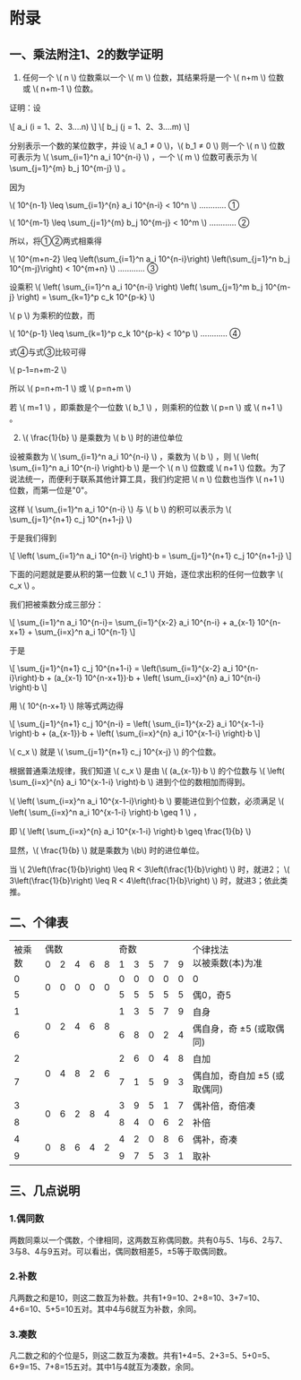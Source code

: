 # 附录
## 一、乘法附注1、2的数学证明

1. 任何一个 \\( n \\) 位数乘以一个 \\( m \\) 位数，其结果将是一个 \\( n+m \\) 位数或 \\( n+m-1 \\) 位数。

证明：设

\\[ a_i (i = 1、2、3....n) \\]
\\[ b_j (j = 1、2、3....m) \\]

分别表示一个数的某位数字，并设 \\( a_1 ≠ 0 \\)，\\( b_1 ≠ 0 \\) 则一个 \\( n \\) 位数可表示为 \\( \sum_{i=1}^n a_i 10^{n-i} \\) 
 ，一个 \\( m \\) 位数可表示为 \\( \sum_{j=1}^{m} b_j 10^{m-j} \\) 。

因为 

\\( 10^{n-1} \leq \sum_{i=1}^{n} a_i 10^{n-i} < 10^n \\) ………… ① 

\\( 10^{m-1} \leq \sum_{j=1}^{m} b_j 10^{m-j} < 10^m \\) ………… ②

所以，将①②两式相乘得

\\( 10^{m+n-2} \leq \left(\sum_{i=1}^n a_i 10^{n-i}\right) \left(\sum_{j=1}^n b_j 10^{m-j}\right) < 10^{m+n} \\) ………… ③

设乘积 \\( \left( \sum_{i=1}^n a_i 10^{n-i} \right) \left( \sum_{j=1}^m b_j 10^{m-j} \right) = \sum_{k=1}^p c_k 10^{p-k} \\)

\\( p \\) 为乘积的位数，而

\\( 10^{p-1} \leq \sum_{k=1}^p c_k 10^{p-k} < 10^p \\)
………… ④

式④与式③比较可得

\\( p-1=n+m-2 \\)

所以 \\( p=n+m-1 \\) 或 \\( p=n+m \\)

若 \\( m=1 \\) ，即乘数是个一位数 \\( b_1 \\) ，则乘积的位数 \\( p=n \\) 或 \\( n+1 \\) 。

2. \\( \frac{1}{b} \\) 是乘数为 \\( b \\) 时的进位单位

设被乘数为 \\( \sum_{i=1}^n a_i 10^{n-i} \\) ，乘数为 \\( b \\) ，则 \\( \left( \sum_{i=1}^n a_i 10^{n-i} \right)·b \\) 是一个 \\( n \\) 位数或 \\( n+1 \\) 位数。为了说法统一，而便利于联系其他计算工具，我们约定把 \\( n \\) 位数也当作 \\( n+1 \\) 位数，而第一位是"0"。

这样 \\( \sum_{i=1}^n a_i 10^{n-i} \\) 与 \\( b \\) 的积可以表示为 \\( \sum_{j=1}^{n+1} c_j 10^{n+1-j} \\)

于是我们得到

\\[ \left( \sum_{i=1}^n a_i 10^{n-i} \right)·b = \sum_{j=1}^{n+1} c_j 10^{n+1-j} \\]

下面的问题就是要从积的第一位数 \\( c_1 \\) 开始，逐位求出积的任何一位数字 \\( c_x \\) 。

我们把被乘数分成三部分：

\\[ \sum_{i=1}^n a_i 10^{n-i}= \sum_{i=1}^{x-2} a_i 10^{n-i} + a_{x-1} 10^{n-x+1} + \sum_{i=x}^n a_i 10^{n-1} \\]

于是

\\[ \sum_{j=1}^{n+1} c_j 10^{n+1-i} = \left(\sum_{i=1}^{x-2} a_i 10^{n-i}\right)·b + (a_{x-1} 10^{n-x+1})·b + \left( \sum_{i=x}^{n} a_i 10^{n-i} \right)·b \\]

用 \\( 10^{n-x+1} \\) 除等式两边得

\\[ \sum_{j=1}^{n+1} c_j 10^{n-i} = \left( \sum_{i=1}^{x-2} a_i 10^{x-1-i} \right)·b + (a_{x-1})·b + \left( \sum_{i=x}^{n} a_i 10^{x-1-i} \right)·b \\]

\\( c_x \\) 就是 \\( \sum_{j=1}^{n+1} c_j 10^{x-j} \\) 的个位数。

根据普通乘法规律，我们知道 \\( c_x \\) 是由 \\( (a_{x-1})·b \\) 的个位数与 \\( \left( \sum_{i=x}^{n} a_i 10^{x-1-i} \right)·b \\) 进到个位的数相加而得到。

\\( \left( \sum_{i=x}^n a_i 10^{x-1-i}\right)·b \\) 要能进位到个位数，必须满足 
\\( \left( \sum_{i=x}^n a_i 10^{x-1-i} \right)·b \geq 1 \\) ，

即 \\( \left( \sum_{i=x}^{n} a_i 10^{x-1-i} \right)·b \geq \frac{1}{b} \\)

显然，\\( \frac{1}{b} \\) 就是乘数为 \\(b\\) 时的进位单位。

当 \\( 2\left(\frac{1}{b}\right) \leq R < 3\left(\frac{1}{b}\right) \\) 时，就进2； \\( 3\left(\frac{1}{b}\right) \leq R < 4\left(\frac{1}{b}\right) \\) 时，就进3；依此类推。


## 二、个律表

<table>
  <tr>
    <td rowspan="2">被乘数</td>
    <td colspan="5">偶数</td>
    <td colspan="5">奇数</td>
    <td rowspan="2">个律找法<br>以被乘数(本)为准</td>
  </tr>
  <tr>
    <td>0</td>
    <td>2</td>
    <td>4</td>
    <td>6</td>
    <td>8</td>
    <td>1</td>
    <td>3</td>
    <td>5</td>
    <td>7</td>
    <td>9</td>
  </tr>
  <tr>
    <td>0</td>
    <td rowspan="2">0</td>
    <td rowspan="2">0</td>
    <td rowspan="2">0</td>
    <td rowspan="2">0</td>
    <td rowspan="2">0</td>
    <td>0</td>
    <td>0</td>
    <td>0</td>
    <td>0</td>
    <td>0</td>
    <td>0</td>
  </tr>
  <tr>
    <td>5</td>
    <td>5</td>
    <td>5</td>
    <td>5</td>
    <td>5</td>
    <td>5</td>
    <td>偶0，奇5</td>
  </tr>
  <tr>
    <td>1</td>
    <td rowspan="2">0</td>
    <td rowspan="2">2</td>
    <td rowspan="2">4</td>
    <td rowspan="2">6</td>
    <td rowspan="2">8</td>
    <td>1</td>
    <td>3</td>
    <td>5</td>
    <td>7</td>
    <td>9</td>
    <td>自身</td>
  </tr>
  <tr>
    <td>6</td>
    <td>6</td>
    <td>8</td>
    <td>0</td>
    <td>2</td>
    <td>4</td>
    <td>偶自身，奇 ±5 (或取偶同)</td>
  </tr>
  <tr>
    <td>2</td>
    <td rowspan="2">0</td>
    <td rowspan="2">4</td>
    <td rowspan="2">8</td>
    <td rowspan="2">2</td>
    <td rowspan="2">6</td>
    <td>2</td>
    <td>6</td>
    <td>0</td>
    <td>4</td>
    <td>8</td>
    <td>自加</td>
  </tr>
  <tr>
    <td>7</td>
    <td>7</td>
    <td>1</td>
    <td>5</td>
    <td>9</td>
    <td>3</td>
    <td>偶自加，奇自加 ±5 (或取偶同)</td>
  </tr>
  <tr>
    <td>3</td>
    <td rowspan="2">0</td>
    <td rowspan="2">6</td>
    <td rowspan="2">2</td>
    <td rowspan="2">8</td>
    <td rowspan="2">4</td>
    <td>3</td>
    <td>9</td>
    <td>5</td>
    <td>1</td>
    <td>7</td>
    <td>偶补倍，奇倍凑</td>
  </tr>
  <tr>
    <td>8</td>
    <td>8</td>
    <td>4</td>
    <td>0</td>
    <td>6</td>
    <td>2</td>
    <td>补倍</td>
  </tr>
  <tr>
    <td>4</td>
    <td rowspan="2">0</td>
    <td rowspan="2">8</td>
    <td rowspan="2">6</td>
    <td rowspan="2">4</td>
    <td rowspan="2">2</td>
    <td>4</td>
    <td>2</td>
    <td>0</td>
    <td>8</td>
    <td>6</td>
    <td>偶补，奇凑</td>
  </tr>
  <tr>
    <td>9</td>
    <td>9</td>
    <td>7</td>
    <td>5</td>
    <td>3</td>
    <td>1</td>
    <td>取补</td>
  </tr>
</table>


## 三、几点说明
### 1.偶同数
两数同乘以一个偶数，个律相同，这两数互称偶同数。共有0与5、1与6、2与7、3与8、4与9五对。可以看出，偶同数相差5，±5等于取偶同数。

### 2.补数
凡两数之和是10，则这二数互为补数。共有1+9=10、2+8=10、3+7=10、4+6=10、5+5=10五对。其中4与6就互为补数，余同。

### 3.凑数
凡二数之和的个位是5，则这二数互为凑数。共有1+4=5、2+3=5、5+0=5、6+9=15、7+8=15五对。其中1与4就互为凑数，余同。
